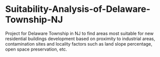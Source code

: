 # Suitability-Analysis-of-Delaware-Township-NJ
Project for Delaware Township in NJ to find areas most suitable for new residential buildings development based on proximity to industrial areas, contamination sites and locality factors such as land slope percentage, open space preservation, etc.

